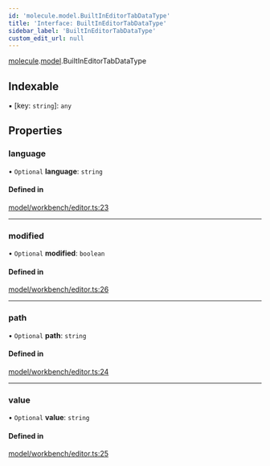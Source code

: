 ```yaml
---
id: 'molecule.model.BuiltInEditorTabDataType'
title: 'Interface: BuiltInEditorTabDataType'
sidebar_label: 'BuiltInEditorTabDataType'
custom_edit_url: null
---
```


[molecule](../namespaces/molecule).[model](../namespaces/molecule.model).BuiltInEditorTabDataType

## Indexable

▪ [key: `string`]: `any`

## Properties

### language

• `Optional` **language**: `string`

#### Defined in

[model/workbench/editor.ts:23](https://github.com/DTStack/molecule/blob/3e6bc450/src/model/workbench/editor.ts#L23)

---

### modified

• `Optional` **modified**: `boolean`

#### Defined in

[model/workbench/editor.ts:26](https://github.com/DTStack/molecule/blob/3e6bc450/src/model/workbench/editor.ts#L26)

---

### path

• `Optional` **path**: `string`

#### Defined in

[model/workbench/editor.ts:24](https://github.com/DTStack/molecule/blob/3e6bc450/src/model/workbench/editor.ts#L24)

---

### value

• `Optional` **value**: `string`

#### Defined in

[model/workbench/editor.ts:25](https://github.com/DTStack/molecule/blob/3e6bc450/src/model/workbench/editor.ts#L25)

